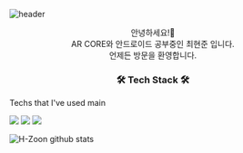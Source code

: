 ![header](https://capsule-render.vercel.app/api?type=waving&color=auto&height=300&section=header&text=Hello%20World&desc=Jun's%20Github%20Repositories.&descAlignY=65&fontSize=80)

<p align="center">
안녕하세요!👋<br>
AR CORE와 안드로이드 공부중인 최현준 입니다.<br>
언제든 방문을 환영합니다.<br>
</p>

<h3 align="center">🛠 Tech Stack 🛠</h3>

<p align=“center”> Techs that I've used main </p>

<p align=“center”>

![](https://img.shields.io/badge/Python-3766AB?style=flat-square&logo=Python&logoColor=white) ![](https://img.shields.io/badge/Java-007396?style=flat-square&logo=Java&logoColor=white) 
![](https://img.shields.io/badge/Kotlin-7F52FF?style=flat-square&logo=Kotlin&logoColor=white) 

![H-Zoon github stats](https://github-readme-stats.vercel.app/api?username=H-Zoon&show_icons=true)

</p>
